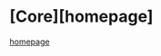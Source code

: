 # [Core][homepage] <!-- readme.badges.start --><!-- readme.badges.end -->

[homepage](https://cat-org.github.io/core/)
